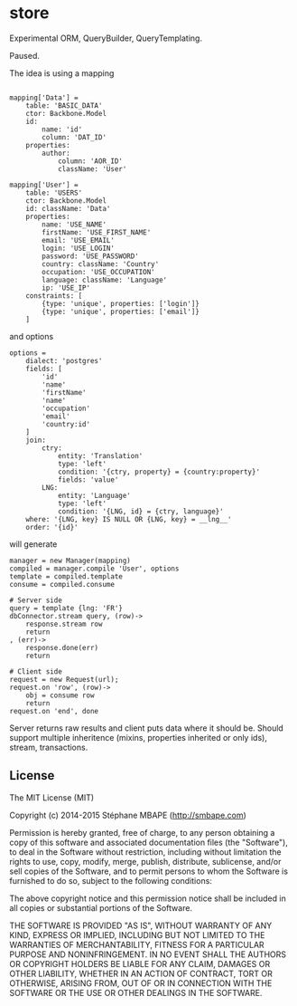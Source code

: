 store
=======

Experimental ORM, QueryBuilder, QueryTemplating.

Paused.

The idea is using a mapping
```coffee-script

mapping['Data'] =
    table: 'BASIC_DATA'
    ctor: Backbone.Model
    id:
        name: 'id'
        column: 'DAT_ID'
    properties:
        author:
            column: 'AOR_ID'
            className: 'User'

mapping['User'] =
    table: 'USERS'
    ctor: Backbone.Model
    id: className: 'Data'
    properties:
        name: 'USE_NAME'
        firstName: 'USE_FIRST_NAME'
        email: 'USE_EMAIL'
        login: 'USE_LOGIN'
        password: 'USE_PASSWORD'
        country: className: 'Country'
        occupation: 'USE_OCCUPATION'
        language: className: 'Language'
        ip: 'USE_IP'
    constraints: [
        {type: 'unique', properties: ['login']}
        {type: 'unique', properties: ['email']}
    ]
```

and options
```coffee-script
options =
    dialect: 'postgres'
    fields: [
        'id'
        'name'
        'firstName'
        'name'
        'occupation'
        'email'
        'country:id'
    ]
    join:
        ctry:
            entity: 'Translation'
            type: 'left'
            condition: '{ctry, property} = {country:property}'
            fields: 'value'
        LNG:
            entity: 'Language'
            type: 'left'
            condition: '{LNG, id} = {ctry, language}'
    where: '{LNG, key} IS NULL OR {LNG, key} = __lng__'
    order: '{id}'
```

will generate
```coffee-script
manager = new Manager(mapping)
compiled = manager.compile 'User', options
template = compiled.template
consume = compiled.consume

# Server side
query = template {lng: 'FR'}
dbConnector.stream query, (row)->
    response.stream row
    return
, (err)->
    response.done(err)
    return

# Client side
request = new Request(url);
request.on 'row', (row)->
    obj = consume row
    return
request.on 'end', done
```

Server returns raw results and client puts data where it should be.
Should support multiple inheritence (mixins, properties inherited or only ids), stream, transactions.

License
-------
The MIT License (MIT)

Copyright (c) 2014-2015 Stéphane MBAPE (http://smbape.com)

Permission is hereby granted, free of charge, to any person obtaining a copy
of this software and associated documentation files (the "Software"), to deal
in the Software without restriction, including without limitation the rights
to use, copy, modify, merge, publish, distribute, sublicense, and/or sell
copies of the Software, and to permit persons to whom the Software is
furnished to do so, subject to the following conditions:

The above copyright notice and this permission notice shall be included in all
copies or substantial portions of the Software.

THE SOFTWARE IS PROVIDED "AS IS", WITHOUT WARRANTY OF ANY KIND, EXPRESS OR
IMPLIED, INCLUDING BUT NOT LIMITED TO THE WARRANTIES OF MERCHANTABILITY,
FITNESS FOR A PARTICULAR PURPOSE AND NONINFRINGEMENT. IN NO EVENT SHALL THE
AUTHORS OR COPYRIGHT HOLDERS BE LIABLE FOR ANY CLAIM, DAMAGES OR OTHER
LIABILITY, WHETHER IN AN ACTION OF CONTRACT, TORT OR OTHERWISE, ARISING FROM,
OUT OF OR IN CONNECTION WITH THE SOFTWARE OR THE USE OR OTHER DEALINGS IN THE
SOFTWARE.
